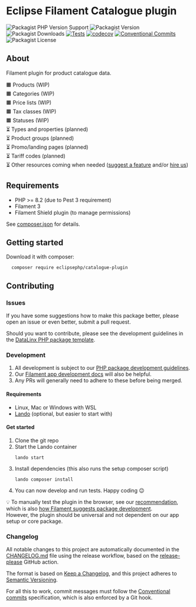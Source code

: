 # Eclipse Filament Catalogue plugin

![Packagist PHP Version Support](https://img.shields.io/packagist/php-v/eclipsephp/catalogue-plugin)
![Packagist Version](https://img.shields.io/packagist/v/eclipsephp/catalogue-plugin)
![Packagist Downloads](https://img.shields.io/packagist/dt/eclipsephp/catalogue-plugin)
[![Tests](https://github.com/DataLinx/eclipsephp-catalogue-plugin/actions/workflows/test-runner.yml/badge.svg)](https://github.com/DataLinx/eclipsephp-catalogue-plugin/actions/workflows/test-runner.yml)
[![codecov](https://codecov.io/gh/DataLinx/eclipsephp-catalogue-plugin/graph/badge.svg?token=1HKSY5O6IW)](https://codecov.io/gh/DataLinx/eclipsephp-catalogue-plugin)
[![Conventional Commits](https://img.shields.io/badge/Conventional%20Commits-1.0.0-%23FE5196?logo=conventionalcommits&logoColor=white)](https://conventionalcommits.org)
![Packagist License](https://img.shields.io/packagist/l/eclipsephp/catalogue-plugin)

## About
Filament plugin for product catalogue data.

🟧 Products (WIP)  
🟧 Categories (WIP)  
🟧 Price lists (WIP)    
🟧 Tax classes (WIP)  
🟧 Statuses (WIP)  
⏳ Types and properties (planned)  
⏳ Product groups (planned)  
⏳ Promo/landing pages (planned)  
⏳ Tariff codes (planned)  
⏳ Other resources coming when needed ([suggest a feature](https://github.com/DataLinx/eclipsephp-catalogue-plugin/discussions) and/or [hire us](https://www.datalinx.si))

## Requirements
- PHP >= 8.2 (due to Pest 3 requirement)
- Filament 3
- Filament Shield plugin (to manage permissions)

See [composer.json](composer.json) for details.

## Getting started
Download it with composer:
```shell
  composer require eclipsephp/catalogue-plugin
````

## Contributing

### Issues
If you have some suggestions how to make this package better, please open an issue or even better, submit a pull request.

Should you want to contribute, please see the development guidelines in the [DataLinx PHP package template](https://github.com/DataLinx/php-package-template).

### Development

1. All development is subject to our [PHP package development guidelines](https://github.com/DataLinx/php-package-template/blob/bc39ae340e7818614ae2aaa607e97088318dd754/docs/Documentation.md).
2. Our [Filament app development docs](https://github.com/DataLinx/eclipsephp-core/blob/cae7143c8f745f142bba2bb4cf1483cf09401509/docs/Documentation.md) will also be helpful.
3. Any PRs will generally need to adhere to these before being merged.

#### Requirements
* Linux, Mac or Windows with WSL
* [Lando](https://lando.dev/) (optional, but easier to start with)

#### Get started
1. Clone the git repo
2. Start the Lando container
    ```shell
    lando start
    ````
3. Install dependencies (this also runs the setup composer script)
    ```shell
    lando composer install
    ````
4. You can now develop and run tests. Happy coding 😉

💡 To manually test the plugin in the browser, see our [recommendation](https://github.com/DataLinx/eclipsephp-core/blob/main/docs/Documentation.md#-plugin-development), which is also [how Filament suggests package development](https://filamentphp.com/docs/3.x/support/contributing#developing-with-a-local-copy-of-filament).  
However, the plugin should be universal and not dependent on our app setup or core package.

### Changelog
All notable changes to this project are automatically documented in the [CHANGELOG.md](CHANGELOG.md) file using the release workflow, based on the [release-please](https://github.com/googleapis/release-please) GitHub action.

The format is based on [Keep a Changelog](https://keepachangelog.com/en/1.0.0/),
and this project adheres to [Semantic Versioning](https://semver.org/spec/v2.0.0.html).

For all this to work, commit messages must follow the [Conventional commits](https://www.conventionalcommits.org/) specification, which is also enforced by a Git hook.
